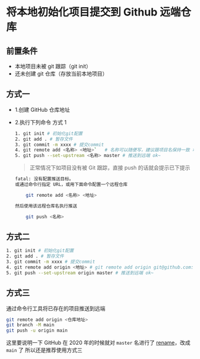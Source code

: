<!--
 * @Description: Git文件夹
 * @Author: xiehuaqiang
 * @FilePath: /kaka-blog/src/docs/kaka/git/将本地初始化项目提交到Github远端仓库.md
 * @Date: 2021-07-31 21:21:14
 * @LastEditTime: 2021-08-23 10:46:22
-->

# 将本地初始化项目提交到 Github 远端仓库

## 前置条件

- 本地项目未被 git 跟踪（git init）
- 还未创建 git 仓库（存放当前本地项目）

## 方式一

- 1.创建 GitHub 仓库地址

- 2.执行下列命令 方式 1

  ```bash
  1. git init # 初始化git配置
  2. git add . # 暂存文件
  3. git commit -m xxxx # 提交commit
  4. git remote add <名称> <地址>`   # 名称可以随便写，建议跟项目名保持一致 地址即第一步生成的仓库地址
  5. git push --set-upstream <名称> master # 推送到远端 ok~
  ```

  > 正常情况下如项目没有被 Git 跟踪，直接 push 的话就会提示已下提示

  ```bash
  fatal: 没有配置推送目标。
  或通过命令行指定 URL，或用下面命令配置一个远程仓库

      git remote add <名称> <地址>

  然后使用该远程仓库名执行推送

      git push <名称>
  ```

## 方式二

```bash
1. git init # 初始化git配置
2. git add . # 暂存文件
3. git commit -m xxxx # 提交commit
4. git remote add origin <地址> # git remote add origin git@github.com:Popxie/temp.git
5. git push --set-upstream origin master # 推送到远端 ok~
```

## 方式三

通过命令行工具将已存在的项目推送到远端

```bash
git remote add origin <仓库地址>
git branch -M main
git push -u origin main
```

这里要说明一下 GitHub 在 2020 年的时候就对 `master` 名进行了 [rename]()，改成 `main` 了 所以还是推荐使用方式三
